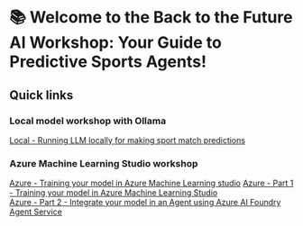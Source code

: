 # 📚 Welcome to the Back to the Future AI Workshop: Your Guide to Predictive Sports Agents!

## Quick links

### Local model workshop with Ollama
[Local - Running LLM locally for making sport match predictions](/local/README.md)

### Azure Machine Learning Studio workshop
[Azure - Training your model in Azure Machine Learning studio](/part-1/README.md)
  [Azure - Part 1 - Training your model in Azure Machine Learning Studio](/part-1/1-3-azure-ml-studio.md)  
  [Azure - Part 2 - Integrate your model in an Agent using Azure AI Foundry Agent Service](/part-2/2-1-create-vanilla-agent.md)



